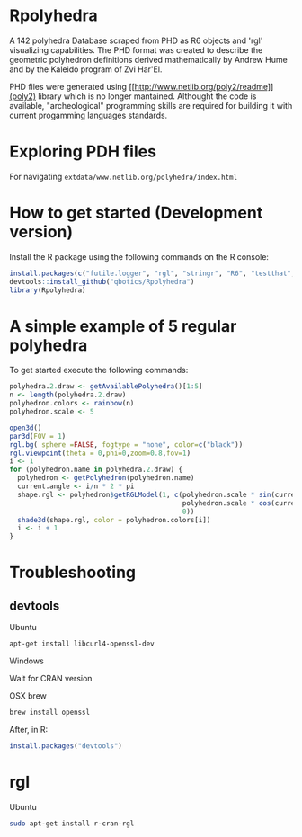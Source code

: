  # Rpolyhedra

 A 142 polyhedra Database scraped from PHD as R6 objects and 'rgl' visualizing capabilities. The PHD format was created to describe the geometric polyhedron definitions derived mathematically by Andrew Hume and by the Kaleido program of Zvi Har'El.

 PHD files were generated using  [[http://www.netlib.org/poly2/readme]](poly2) library which is no longer mantained. Althought the code is available, "archeological" programming skills are required for building it with current progamming languages standards.

# Exploring PDH files
For navigating
`extdata/www.netlib.org/polyhedra/index.html`

# How to get started (Development version)

Install the R package using the following commands on the R console:

```R
install.packages(c("futile.logger", "rgl", "stringr", "R6", "testthat", "devtools"))
devtools::install_github("qbotics/Rpolyhedra")
library(Rpolyhedra)
```

# A simple example of 5 regular polyhedra

To get started execute the following commands:

```R
polyhedra.2.draw <- getAvailablePolyhedra()[1:5]
n <- length(polyhedra.2.draw)
polyhedron.colors <- rainbow(n)
polyhedron.scale <- 5

open3d()
par3d(FOV = 1)
rgl.bg( sphere =FALSE, fogtype = "none", color=c("black"))
rgl.viewpoint(theta = 0,phi=0,zoom=0.8,fov=1)
i <- 1
for (polyhedron.name in polyhedra.2.draw) {
  polyhedron <- getPolyhedron(polyhedron.name)
  current.angle <- i/n * 2 * pi
  shape.rgl <- polyhedron$getRGLModel(1, c(polyhedron.scale * sin(current.angle),
                                           polyhedron.scale * cos(current.angle),
                                           0))
  shade3d(shape.rgl, color = polyhedron.colors[i])
  i <- i + 1
}

```

# Troubleshooting

## devtools
Ubuntu

```bash
apt-get install libcurl4-openssl-dev
```

Windows

Wait for CRAN version


OSX brew

```bash
brew install openssl
```
After, in R:

```R
install.packages("devtools")
```

# rgl

Ubuntu
```bash
sudo apt-get install r-cran-rgl
```
